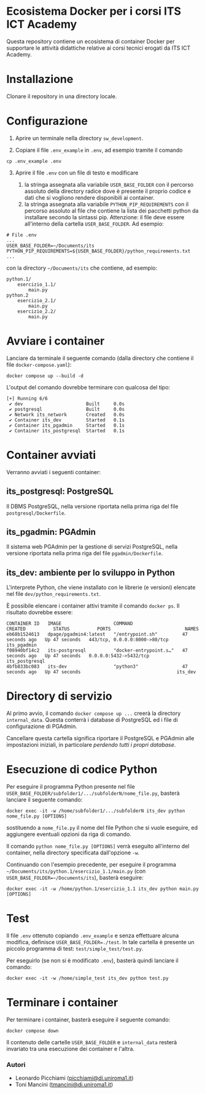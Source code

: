 # Ecosistema Docker per i corsi ITS ICT Academy #

Questa repository contiene un ecosistema di container Docker per supportare le attività didattiche relative ai corsi tecnici erogati da ITS ICT Academy.


# Installazione #

Clonare il repository in una directory locale.

# Configurazione #

1. Aprire un terminale nella directory `sw_development`.

2. Copiare il file `.env_example` in `.env`, ad esempio tramite il comando

```
cp .env_example .env
```

3. Aprire il file `.env` con un file di testo e modificare 

   1. la stringa assegnata alla variabile `USER_BASE_FOLDER` con il percorso assoluto della directory radice dove è presente il proprio codice e dati che si vogliono rendere disponibili ai container.
   2. la stringa assegnata alla variabile `PYTHON_PIP_REQUIREMENTS` con il percorso assoluto al file che contiene la lista dei pacchetti python da installare secondo la sintassi pip. Attenzione: il file deve essere all'interno della cartella `USER_BASE_FOLDER`. Ad esempio:

```
# File .env
...
USER_BASE_FOLDER=~/Documents/its
PYTHON_PIP_REQUIREMENTS=${USER_BASE_FOLDER}/python_requirements.txt 
...
```

con la directory `~/Documents/its` che contiene, ad esempio:

```
python.1/
	esercizio_1.1/
		main.py
python.2
	esercizio_2.1/
		main.py
	esercizio_2.2/
		main.py
```


# Avviare i container #
Lanciare da terminale il seguente comando (dalla directory che contiene il file `docker-compose.yaml`):

```
docker compose up --build -d
```

L'output del comando dovrebbe terminare con qualcosa del tipo:

```
[+] Running 6/6
 ✔ dev                       Built     0.0s 
 ✔ postgresql                Built     0.0s 
 ✔ Network its_network       Created   0.0s 
 ✔ Container its_dev         Started   0.1s 
 ✔ Container its_pgadmin     Started   0.1s 
 ✔ Container its_postgresql  Started   0.1s 
```

# Container avviati #

Verranno avviati i seguenti container:

## its_postgresql: PostgreSQL ##
Il DBMS PostgreSQL, nella versione riportata nella prima riga del file `postgresql/Dockerfile`.

## its_pgadmin: PGAdmin ##
Il sistema web PGAdmin per la gestione di servizi PostgreSQL, nella versione riportata nella prima riga del file `pgadmin/Dockerfile`.

## its_dev: ambiente per lo sviluppo in Python ## 
L'interprete Python, che viene installato con le librerie (e versioni) elencate nel file `dev/python_requirements.txt`.


È possibile elencare i container attivi tramite il comando `docker ps`. Il risultato dovrebbe essere:

```
CONTAINER ID   IMAGE                   COMMAND                  CREATED          STATUS          PORTS                           NAMES
eb68b1524613   dpage/pgadmin4:latest   "/entrypoint.sh"         47 seconds ago   Up 47 seconds   443/tcp, 0.0.0.0:8000->80/tcp   its_pgadmin
f08940bf14c2   its-postgresql          "docker-entrypoint.s…"   47 seconds ago   Up 47 seconds   0.0.0.0:5432->5432/tcp          its_postgresql
4bfb833bc083   its-dev                 "python3"                47 seconds ago   Up 47 seconds                                   its_dev
```

# Directory di servizio #

Al primo avvio, il comando `docker compose up ...` creerà la directory `internal_data`. Questa conterrà i database di PostgreSQL ed i file di configurazione di PGAdmin. 

Cancellare questa cartella significa riportare il PostgreSQL e PGAdmin alle impostazioni iniziali, in particolare *perdendo tutti i propri database*.


# Esecuzione di codice Python #

Per eseguire il programma Python presente nel file `USER_BASE_FOLDER/subfolder1/.../subfolderN/nome_file.py`, basterà lanciare il seguente comando:

```
docker exec -it -w /home/subfolder1/.../subfolderN its_dev python nome_file.py [OPTIONS]
```

sostituendo a `nome_file.py` il nome del file Python che si vuole eseguire, ed aggiungere eventuali opzioni da riga di comando.

Il comando `python nome_file.py [OPTIONS]` verrà eseguito all'interno del container, nella directory specificata dall'opzione `-w`.

Continuando con l'esempio precedente, per eseguire il programma `~/Documents/its/python.1/esercizio_1.1/main.py` (con `USER_BASE_FOLDER=~/Documents/its`), basterà eseguire:

```
docker exec -it -w /home/python.1/esercizio_1.1 its_dev python main.py [OPTIONS]
```

# Test #

Il file `.env` ottenuto copiando `.env_example` e senza effettuare alcuna modifica, definisce `USER_BASE_FOLDER=./test`. 
In tale cartella è presente un piccolo programma di test: `test/simple_test/test.py`.

Per eseguirlo (se non si è modificato `.env`), basterà quindi lanciare il comando:

```
docker exec -it -w /home/simple_test its_dev python test.py
```

# Terminare i container #

Per terminare i container, basterà eseguire il seguente comando:

```
docker compose down
```

Il contenuto delle cartelle `USER_BASE_FOLDER` e `internal_data` resterà invariato tra una esecuzione dei container e l'altra.


### Autori ###

* Leonardo Picchiami ([picchiami@di.uniroma1.it](picchiami@di.uniroma1.it))
* Toni Mancini ([tmancini@di.uniroma1.it](tmancini@di.uniroma1.it))
